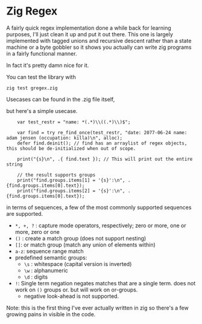 # Zig Regex

A fairly quick regex implementation done a while back for learning purposes, I'll just clean it up and put it out there.
This one is largely implemented with tagged unions and recursive descent rather than a state machine or a 
byte gobbler so it shows you actually can write zig programs in a fairly functional manner. 

In fact it's pretty damn nice for it.

You can test the library with 

```zig
zig test gregex.zig
```

Usecases can be found in the .zig file itself,

but here's a simple usecase.

```zig
    var test_restr = "name: *(.*)\\((.*)\\)$";

    var find = try re_find_once(test_restr, "date: 2077-06-24 name: adam jensen (occupation: killa)\n", alloc);
    defer find.deinit(); // find has an arraylist of regex objects, this should be de-initialized when out of scope.

    print("{s}\n", .{ find.text }); // This will print out the entire string
    
    // the result supports groups
    print("find.groups.items[1] = '{s}':\n", .{find.groups.items[0].text});
    print("find.groups.items[2] = '{s}':\n", .{find.groups.items[0].text});
```

in terms of sequences, a few of the most commonly supported sequences are supported.

- `*, +, ?` : capture mode operators, respectively; zero or more, one or more, zero or one
- `()` : create a match group (does not support nesting)
- `[]`: or match group (match any union of elements within)
- `a-z`: sequence range match
- predefined semantic groups:
    - `\s` : whitespace (capital version is inverted)
    - `\w` : alphanumeric
    - `\d` : digits
- `!`: Single term negation negates matches that are a single term. does not work on `()` groups or. but will work on or-groups.
    - negative look-ahead is not supported.

Note: this is the first thing I've ever actually written in zig so there's a few growing pains in visible in the code.
